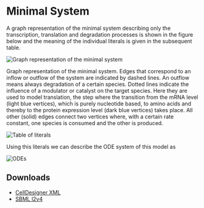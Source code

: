 # Minimal System

A graph representation of the minimal system describing only the
transcription, translation and degradation processes is shown in
the figure below and the meaning of the individual literals is given in the 
subsequent table.

![Graph representation of the minimal system](http://ribonets.github.io/rnadev-models/minimal/graph-minimal-srna.svg)

Graph representation of the minimal system. Edges that correspond to
an inflow or outflow of the system are indicated by dashed lines. An
outflow means always degradation of a certain species.
Dotted lines indicate the influence of a modulator or catalyst on the
target species. Here they are used to model translation, the step where
the transition from the mRNA level (light blue vertices), which is
purely nucleotide based, to amino acids and thereby to the protein
expression level (dark blue vertices) takes place. All other (solid)
edges connect two vertices where, with a certain rate constant, one
species is consumed and the other is produced.

![Table of literals](http://ribonets.github.io/rnadev-models/minimal/lit-minimal-srna.svg)

Using this literals we can describe the ODE system of this model as

![ODEs](http://ribonets.github.io/rnadev-models/minimal/ode-minimal-srna.svg)

## Downloads

* [CellDesigner XML](minimalsystemsrna_CellDesigner.xml)
* [SBML l2v4](minimalsystemsrna_SBMLExport_l2v4.xml)



